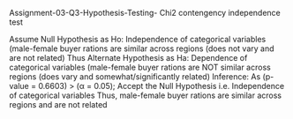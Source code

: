 Assignment-03-Q3-Hypothesis-Testing-
Chi2 contengency independence test


Assume Null Hypothesis as Ho: Independence of categorical variables (male-female buyer rations are similar across regions (does not vary and are not related) Thus Alternate Hypothesis as Ha: Dependence of categorical variables (male-female buyer rations are NOT similar across regions (does vary and somewhat/significantly related)
Inference: As (p-value = 0.6603) > (α = 0.05); Accept the Null Hypothesis i.e. Independence of categorical variables Thus, male-female buyer rations are similar across regions and are not related
